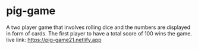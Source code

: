 # pig-game
A two player game that involves rolling dice and the numbers are displayed in form of cards. The first player to have a total score of 100 wins the game.
live link: https://pig-game21.netlify.app
